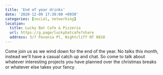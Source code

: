 ```yaml
---
title: 'End of year drinks'
date: '2020-12-09 17:30:00 +0930'
categories: [social, networking]
location:
  title: Lucky Bat Cafe & Pizzeria
  url: https://g.page/luckybatcafe?share
  address: 3/7 Pavonia Pl, Nightcliff NT 0810
---
```

Come join us as we wind down for the end of the year. No talks this month, instead we'll have a casual catch up and chat. So come to talk about whatever interesting projects you have planned over the christmas breaks or whatever else takes your fancy.
